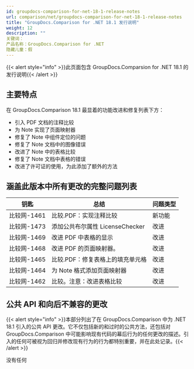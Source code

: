 ```yaml
---
id: groupdocs-comparison-for-net-18-1-release-notes
url: comparison/net/groupdocs-comparison-for-net-18-1-release-notes
title: "GroupDocs.Comparison for .NET 18.1 发行说明"
weight: 12
description: ""
关键词：
产品名称：GroupDocs.Comparison for .NET
隐藏儿童：假
---
```

{{< alert style="info" >}}此页面包含 GroupDocs.Comparsion for .NET 18.1 的发行说明{{< /alert >}}

## 主要特点

在 GroupDocs.Comparison 18.1 最显着的功能改进和修复列表下方：

* 引入 PDF 文档的注释比较
* 为 Note 实现了页面映射器
* 修复了 Note 中组件定位的问题
* 修复了 Note 文档中的图像错误
* 改进了 Note 中的表格比较
* 修复了 Note 文档中表格的错误
* 改进了许可证的使用，为此添加了额外的方法

## 涵盖此版本中所有更改的完整问题列表

|钥匙 |总结 |问题类型 |
| --- | --- | --- |
|比较网-1461 |比较.PDF：实现注释比较 |新功能 |
|比较网-1473 |添加公共布尔属性 LicenseChecker |改进 |
|比较网-1469 |改进 PDF 中表格的显示 |改进 |
|比较网-1468 |改进 PDF 的页面映射器。 |改进 |
|比较网-1465 |比较.PDF：修复表格上的填充单元格 |改进 |
|比较网-1464 |为 Note 格式添加页面映射器 |改进 |
|比较网-1462 |比较。注意：改进表格比较 |改进 |

## 公共 API 和向后不兼容的更改

{{< alert style="info" >}}本部分列出了在 GroupDocs.Comparison 中为 .NET 18.1 引入的公共 API 更改。它不仅包括新的和过时的公共方法，还包括对 GroupDocs.Comparison 中可能影响现有代码的幕后行为的任何更改的描述。引入的任何可被视为回归并修改现有行为的行为都特别重要，并在此处记录。{{< /alert >}}

没有任何


